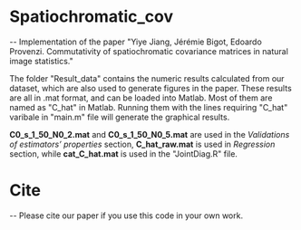 # Spatiochromatic_cov
--
Implementation of the paper "Yiye Jiang, Jérémie Bigot, Edoardo Provenzi. Commutativity of spatiochromatic covariance matrices in natural image statistics."

The folder "Result_data" contains the numeric results calculated from our dataset, which are also used to generate figures in the paper. These results are all in .mat format, and can be loaded into Matlab. Most of them are named as "C_hat" in Matlab. Running them with the lines requiring "C_hat" varibale in "main.m" file will generate the graphical results.

**C0_s_1_50_N0_2.mat** and **C0_s_1_50_N0_5.mat** are used in the *Validations of estimators’ properties* section, **C_hat_raw.mat** is used in *Regression* section, while **cat_C_hat.mat** is used in the "JointDiag.R" file. 

# Cite
--
Please cite our paper if you use this code in your own work.
